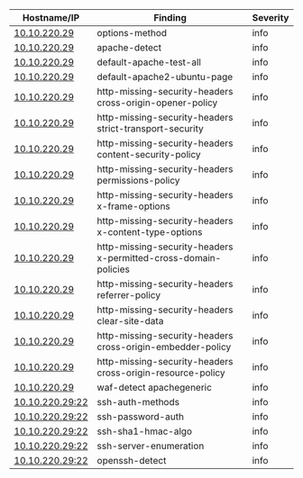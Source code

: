 | Hostname/IP | Finding | Severity |
| --- | --- | --- |
| [10.10.220.29](options-method-http___10.10.220.29.md) | options-method  | info |
| [10.10.220.29](apache-detect-http___10.10.220.29.md) | apache-detect  | info |
| [10.10.220.29](default-apache-test-all-http___10.10.220.29.md) | default-apache-test-all  | info |
| [10.10.220.29](default-apache2-ubuntu-page-http___10.10.220.29.md) | default-apache2-ubuntu-page  | info |
| [10.10.220.29](http-missing-security-headers-http___10.10.220.29-cross-origin-opener-policy.md) | http-missing-security-headers cross-origin-opener-policy | info |
| [10.10.220.29](http-missing-security-headers-http___10.10.220.29-strict-transport-security.md) | http-missing-security-headers strict-transport-security | info |
| [10.10.220.29](http-missing-security-headers-http___10.10.220.29-content-security-policy.md) | http-missing-security-headers content-security-policy | info |
| [10.10.220.29](http-missing-security-headers-http___10.10.220.29-permissions-policy.md) | http-missing-security-headers permissions-policy | info |
| [10.10.220.29](http-missing-security-headers-http___10.10.220.29-x-frame-options.md) | http-missing-security-headers x-frame-options | info |
| [10.10.220.29](http-missing-security-headers-http___10.10.220.29-x-content-type-options.md) | http-missing-security-headers x-content-type-options | info |
| [10.10.220.29](http-missing-security-headers-http___10.10.220.29-x-permitted-cross-domain-policies.md) | http-missing-security-headers x-permitted-cross-domain-policies | info |
| [10.10.220.29](http-missing-security-headers-http___10.10.220.29-referrer-policy.md) | http-missing-security-headers referrer-policy | info |
| [10.10.220.29](http-missing-security-headers-http___10.10.220.29-clear-site-data.md) | http-missing-security-headers clear-site-data | info |
| [10.10.220.29](http-missing-security-headers-http___10.10.220.29-cross-origin-embedder-policy.md) | http-missing-security-headers cross-origin-embedder-policy | info |
| [10.10.220.29](http-missing-security-headers-http___10.10.220.29-cross-origin-resource-policy.md) | http-missing-security-headers cross-origin-resource-policy | info |
| [10.10.220.29](waf-detect-http___10.10.220.29_-apachegeneric.md) | waf-detect apachegeneric | info |
| [10.10.220.29:22](ssh-auth-methods-10.10.220.29_22.md) | ssh-auth-methods  | info |
| [10.10.220.29:22](ssh-password-auth-10.10.220.29_22.md) | ssh-password-auth  | info |
| [10.10.220.29:22](ssh-sha1-hmac-algo-10.10.220.29_22.md) | ssh-sha1-hmac-algo  | info |
| [10.10.220.29:22](ssh-server-enumeration-10.10.220.29_22.md) | ssh-server-enumeration  | info |
| [10.10.220.29:22](openssh-detect-10.10.220.29_22.md) | openssh-detect  | info |
